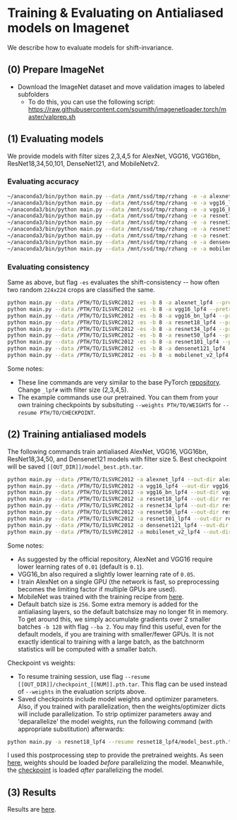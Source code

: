 
# Training & Evaluating on Antialiased models on Imagenet

We describe how to evaluate models for shift-invariance.

## (0) Prepare ImageNet

- Download the ImageNet dataset and move validation images to labeled subfolders
    - To do this, you can use the following script: https://raw.githubusercontent.com/soumith/imagenetloader.torch/master/valprep.sh

## (1) Evaluating models

We provide models with filter sizes 2,3,4,5 for AlexNet, VGG16, VGG16bn, ResNet18,34,50,101, DenseNet121, and MobileNetv2.

### Evaluating accuracy

```bash
~/anaconda3/bin/python main.py --data /mnt/ssd/tmp/rzhang -e -a alexnet_lpf4 --pretrained --gpu 0
~/anaconda3/bin/python main.py --data /mnt/ssd/tmp/rzhang -e -a vgg16_lpf4 --pretrained
~/anaconda3/bin/python main.py --data /mnt/ssd/tmp/rzhang -e -a vgg16_bn_lpf4 --pretrained
~/anaconda3/bin/python main.py --data /mnt/ssd/tmp/rzhang -e -a resnet18_lpf4 --pretrained
~/anaconda3/bin/python main.py --data /mnt/ssd/tmp/rzhang -e -a resnet34_lpf4 --pretrained
~/anaconda3/bin/python main.py --data /mnt/ssd/tmp/rzhang -e -a resnet50_lpf4 --pretrained
~/anaconda3/bin/python main.py --data /mnt/ssd/tmp/rzhang -e -a resnet101_lpf4 --pretrained
~/anaconda3/bin/python main.py --data /mnt/ssd/tmp/rzhang -e -a densenet121_lpf4 --pretrained
~/anaconda3/bin/python main.py --data /mnt/ssd/tmp/rzhang -e -a mobilenet_v2_lpf4 --pretrained
```

<!-- **Ensembling**
- Add `-ens E` to ensemble over `E` random crops.
- By default, we average over logits; add `-ens_sm` to average after softmax (this works better empirically).
- By default, we use all random crops; add `-ens_cf` to always have center crop in the ensemble (this works worse). -->

<!-- ```bash
python main.py --data /PTH/TO/ILSVRC2012 -e  -ens 5 -ens_sm -a resnet34_lpf4 --weights ./weights/resnet34_lpf4.pth.tar
``` -->

### Evaluating consistency

Same as above, but flag `-es` evaluates the shift-consistency -- how often two random `224x224` crops are classified the same.

```bash
python main.py --data /PTH/TO/ILSVRC2012 -es -b 8 -a alexnet_lpf4 --pretrained --gpu 0
python main.py --data /PTH/TO/ILSVRC2012 -es -b 8 -a vgg16_lpf4 --pretrained
python main.py --data /PTH/TO/ILSVRC2012 -es -b 8 -a vgg16_bn_lpf4 --pretrained
python main.py --data /PTH/TO/ILSVRC2012 -es -b 8 -a resnet18_lpf4 --pretrained
python main.py --data /PTH/TO/ILSVRC2012 -es -b 8 -a resnet34_lpf4 --pretrained
python main.py --data /PTH/TO/ILSVRC2012 -es -b 8 -a resnet50_lpf4 --pretrained
python main.py --data /PTH/TO/ILSVRC2012 -es -b 8 -a resnet101_lpf4 --pretrained
python main.py --data /PTH/TO/ILSVRC2012 -es -b 8 -a densenet121_lpf4 --pretrained
python main.py --data /PTH/TO/ILSVRC2012 -es -b 8 -a mobilenet_v2_lpf4 --pretrained
```

Some notes:
- These line commands are very similar to the base PyTorch [repository](https://github.com/pytorch/examples/tree/master/imagenet). Change `_lpf#` with filter size (2,3,4,5).
- The example commands use our pretrained. You can them from your own training checkpoints by subsituting `--weights PTH/TO/WEIGHTS` for `--resume PTH/TO/CHECKPOINT`.


## (2) Training antialiased models

The following commands train antialiased AlexNet, VGG16, VGG16bn, ResNet18,34,50, and Densenet121 models with filter size 5. Best checkpoint will be saved `[[OUT_DIR]]/model_best.pth.tar`.

```bash
python main.py --data /PTH/TO/ILSVRC2012 -a alexnet_lpf4 --out-dir alexnet_lpf4 --gpu 0 --lr .01
python main.py --data /PTH/TO/ILSVRC2012 -a vgg16_lpf4 --out-dir vgg16_lpf4 --lr .01 -b 128 -ba 2
python main.py --data /PTH/TO/ILSVRC2012 -a vgg16_bn_lpf4 --out-dir vgg16_bn_lpf4 --lr .05 -b 128 -ba 2
python main.py --data /PTH/TO/ILSVRC2012 -a resnet18_lpf4 --out-dir resnet18_lpf4
python main.py --data /PTH/TO/ILSVRC2012 -a resnet34_lpf4 --out-dir resnet34_lpf4
python main.py --data /PTH/TO/ILSVRC2012 -a resnet50_lpf4 --out-dir resnet50_lpf4
python main.py --data /PTH/TO/ILSVRC2012 -a resnet101_lpf4 --out-dir resnet101_lpf4
python main.py --data /PTH/TO/ILSVRC2012 -a densenet121_lpf4 --out-dir densenet121_lpf4
python main.py --data /PTH/TO/ILSVRC2012 -a mobilenet_v2_lpf4 --out-dir mobilenet_v2_lpf4 --lr .05 --cos_lr --wd 4e-5 --ep 150
```

Some notes:
- As suggested by the official repository, AlexNet and VGG16 require lower learning rates of `0.01` (default is `0.1`). 
- VGG16_bn also required a slightly lower learning rate of `0.05`.
- I train AlexNet on a single GPU (the network is fast, so preprocessing becomes the limiting factor if multiple GPUs are used).
- MobileNet was trained with the training recipe from [here](https://github.com/tonylins/pytorch-mobilenet-v2#training-recipe).
- Default batch size is `256`. Some extra memory is added for the antialiasing layers, so the default batchsize may no longer fit in memory. To get around this, we simply accumulate gradients over 2 smaller batches `-b 128` with flag `--ba 2`. You may find this useful, even for the default models, if you are training with smaller/fewer GPUs. It is not exactly identical to training with a large batch, as the batchnorm statistics will be computed with a smaller batch.

Checkpoint vs weights:
- To resume training session, use flag `--resume [[OUT_DIR]]/checkpoint_[[NUM]].pth.tar`. This flag can be used instead of `--weights` in the evaluation scripts above.
- Saved checkpoints include model weights and optimizer parameters. Also, if you trained with parallelization, then the weights/optimizer dicts will include parallelization. To strip optimizer parameters away and 'deparallelize' the model weights, run the following command (with appropriate substitution) afterwards:

```bash
python main.py -a resnet18_lpf4 --resume resnet18_lpf4/model_best.pth.tar --save_weights resnet18_lpf4/weights.pth.tar
```

I used this postprocessing step to provide the pretrained weights. As seen [here](https://github.com/adobe/antialiased-cnns/blob/master/main.py#L265), weights should be loaded *before* parallelizing the model. Meanwhile, the [checkpoint](https://github.com/adobe/antialiased-cnns/blob/master/main.py#L308) is loaded *after* parallelizing the model.

## (3) Results

Results are [here](README.md#3-results).
